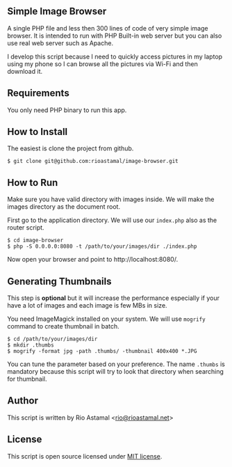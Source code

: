 ## Simple Image Browser

A single PHP file and less then 300 lines of code of very simple image browser. It is intended to run with PHP Built-in web server but you can also use real web server such as Apache.

I develop this script because I need to quickly access pictures in my laptop using my phone so I can browse all the pictures via Wi-Fi and then download it.

## Requirements

You only need PHP binary to run this app.

## How to Install

The easiest is clone the project from github.

```
$ git clone git@github.com:rioastamal/image-browser.git
```

## How to Run

Make sure you have valid directory with images inside. We will make the images directory as the document root.

First go to the application directory. We will use our `index.php` also as the router script.

```
$ cd image-browser
$ php -S 0.0.0.0:8080 -t /path/to/your/images/dir ./index.php
```

Now open your browser and point to http://localhost:8080/.

## Generating Thumbnails

This step is **optional** but it will increase the performance especially if your have a lot of images and each image is few MBs in size.

You need ImageMagick installed on your system. We will use `mogrify` command to create thumbnail in batch.

```
$ cd /path/to/your/images/dir
$ mkdir .thumbs
$ mogrify -format jpg -path .thumbs/ -thumbnail 400x400 *.JPG
```

You can tune the parameter based on your preference. The name `.thumbs` is mandatory because this script will try to look that directory when searching for thumbnail.

## Author

This script is written by Rio Astamal \<rio@rioastamal.net>

## License

This script is open source licensed under [MIT license](http://opensource.org/licenses/MIT).